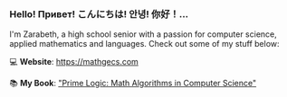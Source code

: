 ### Hello! Привет! こんにちは! 안녕! 你好！...

I'm Zarabeth, a high school senior with a passion for computer science, applied mathematics and languages. Check out some of my stuff below:

💻 **Website**: https://mathgecs.com

📚 **My Book**: ["Prime Logic: Math Algorithms in Computer Science"](https://github.com/zarabeth-yumie/Prime-Logic-Math-Algorithms-in-Computer-Science/blob/main/Prime_Logic__Math_Algorithms_in_Computer_Science.pdf)
